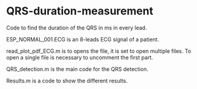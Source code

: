 # QRS-duration-measurement
Code to find the duration of the QRS in ms in every lead.

ESP_NORMAL_001.ECG is an 8-leads ECG signal of a patient.

read_plot_pdf_ECG.m is to opens the file, it is set to open multiple files. To open a single file is necessary to uncomment the first part.

QRS_detection.m is the main code for the QRS detection.

Results.m is a code to show the different results.
